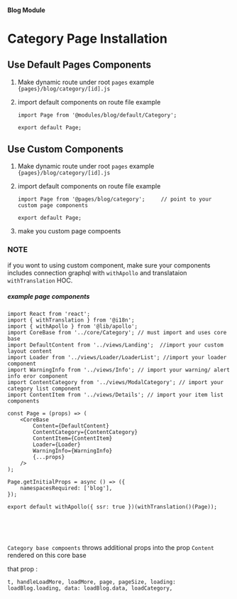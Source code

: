 #### Blog Module
# Category Page Installation

## Use Default Pages Components
1. Make dynamic  route under root `pages` 
    example `{pages}/blog/category/[id].js`
2. import default components on route file 
    example

    ```node
    import Page from '@modules/blog/default/Category';

    export default Page;

    ```


## Use Custom Components

1. Make dynamic route under root `pages` 
    example `{pages}/blog/category/[id].js`
2. import default components on route file 
    example

    ```node
    import Page from '@pages/blog/category';     // point to your custom page components

    export default Page;

    ```

3. make you custom page compoents

### NOTE
if you wont to using custom component, make sure your components includes
connection graphql with `withApollo` and translataion `withTranslation` HOC.

##### example page components

```node
import React from 'react';
import { withTranslation } from '@i18n';
import { withApollo } from '@lib/apollo';
import CoreBase from '../core/Category'; // must import and uses core base
import DefaultContent from '../views/Landing';  //import your custom layout content
import Loader from '../views/Loader/LoaderList'; //import your loader component
import WarningInfo from '../views/Info'; // import your warning/ alert info eror component
import ContentCategory from '../views/ModalCategory'; // import your category list component
import ContentItem from '../views/Details'; // import your item list components

const Page = (props) => (
    <CoreBase
        Content={DefaultContent}
        ContentCategory={ContentCategory}
        ContentItem={ContentItem}
        Loader={Loader}
        WarningInfo={WarningInfo}
        {...props}
    />
);

Page.getInitialProps = async () => ({
    namespacesRequired: ['blog'],
});

export default withApollo({ ssr: true })(withTranslation()(Page));


```

<br><br>

`Category base compoents` throws additional props into the prop `Content` rendered on this core base

that prop : 

```node
t, handleLoadMore, loadMore, page, pageSize, loading: loadBlog.loading, data: loadBlog.data, loadCategory,

```

